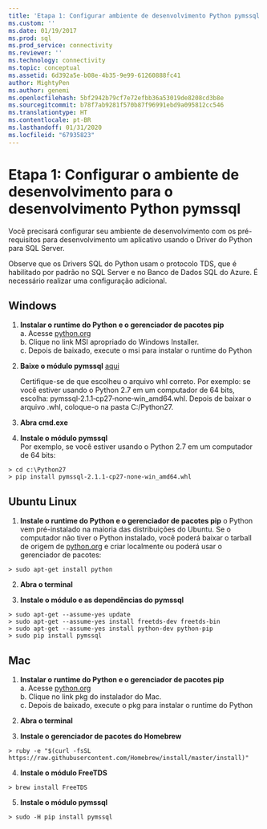 ```yaml
---
title: 'Etapa 1: Configurar ambiente de desenvolvimento Python pymssql | Microsoft Docs'
ms.custom: ''
ms.date: 01/19/2017
ms.prod: sql
ms.prod_service: connectivity
ms.reviewer: ''
ms.technology: connectivity
ms.topic: conceptual
ms.assetid: 6d392a5e-b08e-4b35-9e99-61260888fc41
author: MightyPen
ms.author: genemi
ms.openlocfilehash: 5bf2942b79cf7e72efbb36a53019de8208cd3b8e
ms.sourcegitcommit: b78f7ab9281f570b87f96991ebd9a095812cc546
ms.translationtype: HT
ms.contentlocale: pt-BR
ms.lasthandoff: 01/31/2020
ms.locfileid: "67935823"
---
```

# <a name="step-1-configure-development-environment-for-pymssql-python-development"></a>Etapa 1: Configurar o ambiente de desenvolvimento para o desenvolvimento Python pymssql
Você precisará configurar seu ambiente de desenvolvimento com os pré-requisitos para desenvolvimento um aplicativo usando o Driver do Python para SQL Server.    
  
Observe que os Drivers SQL do Python usam o protocolo TDS, que é habilitado por padrão no SQL Server e no Banco de Dados SQL do Azure.  É necessário realizar uma configuração adicional.  
  
## <a name="windows"></a>Windows  
  
1. **Instalar o runtime do Python e o gerenciador de pacotes pip**  
a. Acesse [python.org](https://www.python.org/downloads/)  
b. Clique no link MSI apropriado do Windows Installer.   
c. Depois de baixado, execute o msi para instalar o runtime do Python  
  
2. **Baixe o módulo pymssql** [aqui](https://www.lfd.uci.edu/~gohlke/pythonlibs/#pymssql)  
  
    Certifique-se de que escolheu o arquivo whl correto.  Por exemplo: se você estiver usando o Python 2.7 em um computador de 64 bits, escolha: pymssql‑2.1.1‑cp27‑none‑win_amd64.whl. Depois de baixar o arquivo .whl, coloque-o na pasta C:/Python27.  
      
3. **Abra cmd.exe**  
  
4. **Instale o módulo pymssql**     
    Por exemplo, se você estiver usando o Python 2.7 em um computador de 64 bits:  
```  
> cd c:\Python27  
> pip install pymssql‑2.1.1‑cp27‑none‑win_amd64.whl  
```  
  
## <a name="ubuntu-linux"></a>Ubuntu Linux  
  
1. **Instale o runtime do Python e o gerenciador de pacotes pip** o Python vem pré-instalado na maioria das distribuições do Ubuntu.  Se o computador não tiver o Python instalado, você poderá baixar o tarball de origem de [python.org](https://www.python.org/downloads/) e criar localmente ou poderá usar o gerenciador de pacotes:  
```  
> sudo apt-get install python   
```  
  
2.  **Abra o terminal**  
  
3.  **Instale o módulo e as dependências do pymssql**  
```  
> sudo apt-get --assume-yes update  
> sudo apt-get --assume-yes install freetds-dev freetds-bin  
> sudo apt-get --assume-yes install python-dev python-pip  
> sudo pip install pymssql  
```  
  
## <a name="mac"></a>Mac  
  
1. **Instalar o runtime do Python e o gerenciador de pacotes pip**  
a. Acesse [python.org](https://www.python.org/downloads/)  
b. Clique no link pkg do instalador do Mac.   
c. Depois de baixado, execute o pkg para instalar o runtime do Python  
  
2.  **Abra o terminal**  
  
3. **Instale o gerenciador de pacotes do Homebrew**  
```  
> ruby -e "$(curl -fsSL https://raw.githubusercontent.com/Homebrew/install/master/install)"  
```  
  
4.  **Instale o módulo FreeTDS**  
```  
> brew install FreeTDS  
```  
  
5.  **Instale o módulo pymssql**  
```  
> sudo -H pip install pymssql  
```
